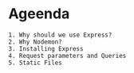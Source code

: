 # Ageenda

    1. Why should we use Express? 
    2. Why Nodemon?
    3. Installing Express    
    4. Request parameters and Queries
    5. Static Files

